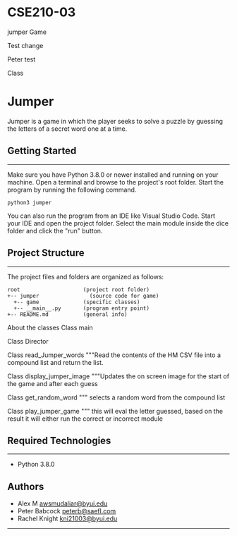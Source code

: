 # CSE210-03

jumper Game

Test change

Peter test

Class

# Jumper

Jumper is a game in which the player seeks to solve a puzzle by guessing the letters of a secret word one at a time.

## Getting Started

---

Make sure you have Python 3.8.0 or newer installed and running on your machine. Open a terminal and
browse to the project's root folder. Start the program by running the following command.

```
python3 jumper
```

You can also run the program from an IDE like Visual Studio Code. Start your IDE and open the
project folder. Select the main module inside the dice folder and click the "run" button.

## Project Structure

---

The project files and folders are organized as follows:

```
root                    (project root folder)
+-- jumper                (source code for game)
  +-- game              (specific classes)
  +-- __main__.py       (program entry point)
+-- README.md           (general info)
```

About the classes
Class main

Class Director

Class read_Jumper_words
"""Read the contents of the HM CSV file into a compound list and return the list.

Class display_jumper_image
"""Updates the on screen image for the start of the game and after each guess

Class get_random_word
""" selects a random word from the compound list

Class play_jumper_game
""" this will eval the letter guessed, based on the result it will either run the correct or incorrect module

## Required Technologies

---

- Python 3.8.0

## Authors

- Alex M awsmudaliar@byui.edu
- Peter Babcock peterb@saefl.com
- Rachel Knight kni21003@byui.edu

---
